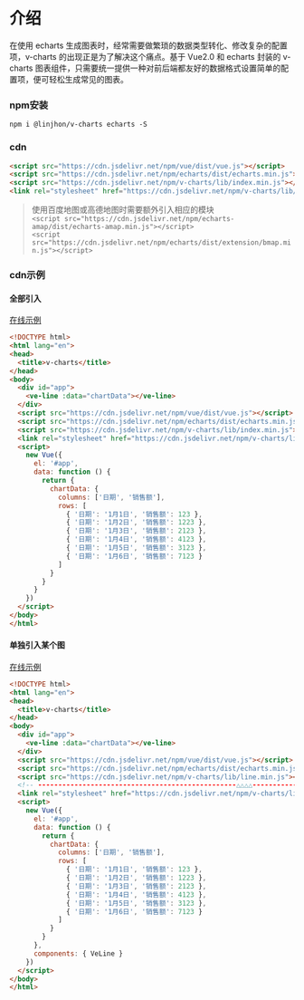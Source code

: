 # 介绍

在使用 echarts 生成图表时，经常需要做繁琐的数据类型转化、修改复杂的配置项，v-charts 的出现正是为了解决这个痛点。基于 Vue2.0 和 echarts 封装的 v-charts 图表组件，只需要统一提供一种对前后端都友好的数据格式设置简单的配置项，便可轻松生成常见的图表。

### npm安装

```
npm i @linjhon/v-charts echarts -S
```

### cdn

```html
<script src="https://cdn.jsdelivr.net/npm/vue/dist/vue.js"></script>
<script src="https://cdn.jsdelivr.net/npm/echarts/dist/echarts.min.js"></script>
<script src="https://cdn.jsdelivr.net/npm/v-charts/lib/index.min.js"></script>
<link rel="stylesheet" href="https://cdn.jsdelivr.net/npm/v-charts/lib/style.min.css">
```

> 使用百度地图或高德地图时需要额外引入相应的模块
> <br>`<script src="https://cdn.jsdelivr.net/npm/echarts-amap/dist/echarts-amap.min.js"></script>`
> <br>`<script src="https://cdn.jsdelivr.net/npm/echarts/dist/extension/bmap.min.js"></script>`

### cdn示例

#### 全部引入

[在线示例](https://jsfiddle.net/vue_echarts/aa7ojxyt)

```html
<!DOCTYPE html>
<html lang="en">
<head>
  <title>v-charts</title>
</head>
<body>
  <div id="app">
    <ve-line :data="chartData"></ve-line>
  </div>
  <script src="https://cdn.jsdelivr.net/npm/vue/dist/vue.js"></script>
  <script src="https://cdn.jsdelivr.net/npm/echarts/dist/echarts.min.js"></script>
  <script src="https://cdn.jsdelivr.net/npm/v-charts/lib/index.min.js"></script>
  <link rel="stylesheet" href="https://cdn.jsdelivr.net/npm/v-charts/lib/style.min.css">
  <script>
    new Vue({
      el: '#app',
      data: function () {
        return {
          chartData: {
            columns: ['日期', '销售额'],
            rows: [
              { '日期': '1月1日', '销售额': 123 },
              { '日期': '1月2日', '销售额': 1223 },
              { '日期': '1月3日', '销售额': 2123 },
              { '日期': '1月4日', '销售额': 4123 },
              { '日期': '1月5日', '销售额': 3123 },
              { '日期': '1月6日', '销售额': 7123 }
            ]
          }
        }
      }
    })
  </script>
</body>
</html>
```

#### 单独引入某个图

[在线示例](https://jsfiddle.net/vue_echarts/jtvhj7jg)

```html
<!DOCTYPE html>
<html lang="en">
<head>
  <title>v-charts</title>
</head>
<body>
  <div id="app">
    <ve-line :data="chartData"></ve-line>
  </div>
  <script src="https://cdn.jsdelivr.net/npm/vue/dist/vue.js"></script>
  <script src="https://cdn.jsdelivr.net/npm/echarts/dist/echarts.min.js"></script>
  <script src="https://cdn.jsdelivr.net/npm/v-charts/lib/line.min.js"></script>
  <!-- -------------------------------------------------△△△△------------ -->
  <link rel="stylesheet" href="https://cdn.jsdelivr.net/npm/v-charts/lib/style.min.css">
  <script>
    new Vue({
      el: '#app',
      data: function () {
        return {
          chartData: {
            columns: ['日期', '销售额'],
            rows: [
              { '日期': '1月1日', '销售额': 123 },
              { '日期': '1月2日', '销售额': 1223 },
              { '日期': '1月3日', '销售额': 2123 },
              { '日期': '1月4日', '销售额': 4123 },
              { '日期': '1月5日', '销售额': 3123 },
              { '日期': '1月6日', '销售额': 7123 }
            ]
          }
        }
      },
      components: { VeLine }
    })
  </script>
</body>
</html>
```

